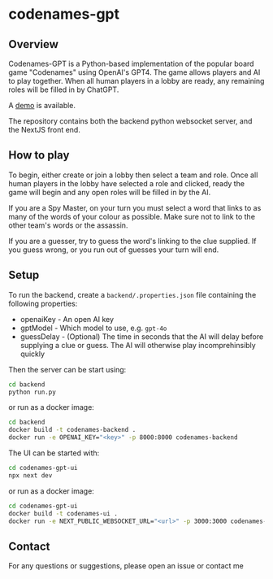 # codenames-gpt

## Overview

Codenames-GPT is a Python-based implementation of the popular board game "Codenames" using OpenAI's GPT4. The game allows players and AI to play together. When all human players in a lobby are ready, any remaining roles will be filled in by ChatGPT.

A [demo](https://sambanfield.com/codenames/) is available.

The repository contains both the backend python websocket server, and the NextJS front end.

## How to play

To begin, either create or join a lobby then select a team and role. Once all human players in the lobby have selected a role and clicked, ready the game will begin and any open roles will be filled in by the AI.

If you are a Spy Master, on your turn you must select a word that links to as many of the words of your colour as possible. Make sure not to link to the other team's words or the assassin.

If you are a guesser, try to guess the word's linking to the clue supplied.  If you guess wrong, or you run out of guesses your turn will end.

## Setup

To run the backend, create a `backend/.properties.json` file containing the following properties:

* openaiKey - An open AI key
* gptModel - Which model to use, e.g. `gpt-4o`
* guessDelay - (Optional) The time in seconds that the AI will delay before supplying a clue or guess. The AI will otherwise play incomprehinsibly quickly

Then the server can be start using:

```sh
cd backend
python run.py
```

or run as a docker image:

```sh
cd backend
docker build -t codenames-backend .
docker run -e OPENAI_KEY="<key>" -p 8000:8000 codenames-backend
```

The UI can be started with:

```sh
cd codenames-gpt-ui
npx next dev
```

or run as a docker image:

```sh
cd codenames-gpt-ui
docker build -t codenames-ui .
docker run -e NEXT_PUBLIC_WEBSOCKET_URL="<url>" -p 3000:3000 codenames-ui
```

## Contact

For any questions or suggestions, please open an issue or contact me
